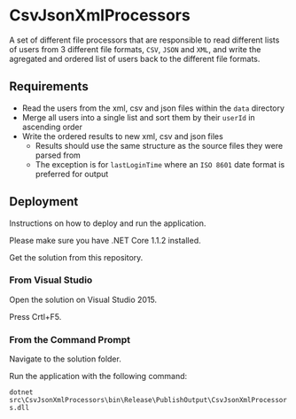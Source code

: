 # CsvJsonXmlProcessors

A set of different file processors that are responsible to read different lists of users from 3 different file formats, ```CSV```, ```JSON``` and ```XML```, and write the agregated and ordered list of users back to the different file formats.


## Requirements

* Read the users from the xml, csv and json files within the `data` directory
* Merge all users into a single list and sort them by their `userId` in ascending order
* Write the ordered results to new xml, csv and json files
  * Results should use the same structure as the source files they were parsed from
  * The exception is for `lastLoginTime` where an `ISO 8601` date format is preferred for output

  
## Deployment

Instructions on how to deploy and run the application.

Please make sure you have .NET Core 1.1.2 installed.

Get the solution from this repository.


### From Visual Studio

Open the solution on Visual Studio 2015.

Press Crtl+F5.


### From the Command Prompt

Navigate to the solution folder.

Run the application with the following command:

``` dotnet src\CsvJsonXmlProcessors\bin\Release\PublishOutput\CsvJsonXmlProcessors.dll ```
